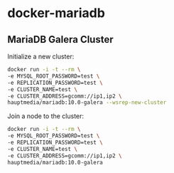 # docker-mariadb

## MariaDB Galera Cluster

Initialize a new cluster:

```bash
docker run -i -t --rm \
-e MYSQL_ROOT_PASSWORD=test \
-e REPLICATION_PASSWORD=test \
-e CLUSTER_NAME=test \
-e CLUSTER_ADDRESS=gcomm://ip1,ip2 \
hauptmedia/mariadb:10.0-galera --wsrep-new-cluster
```

Join a node to the cluster:

```bash
docker run -i -t --rm \
-e MYSQL_ROOT_PASSWORD=test \
-e REPLICATION_PASSWORD=test \
-e CLUSTER_NAME=test \
-e CLUSTER_ADDRESS=gcomm://ip1,ip2 \
hauptmedia/mariadb:10.0-galera
```
